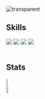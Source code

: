 ![transparent](https://capsule-render.vercel.app/api?type=transparent&fontColor=703ee5&text=Welcome%20to%20belief's%20GitHub%20&height=150&fontSize=60)
<br>

    
## Skills 
<div style="display:flex; flex-direction:column; align-items:flex-start;">
    <div>
        <img src="https://img.shields.io/badge/Java-007396?style=for-the-badge&logo=Java&logoColor=white"> 
        <img src="https://img.shields.io/badge/Spring Boot-6DB33F?style=for-the-badge&logo=spring boot&logoColor=white"> 
      <img src="https://img.shields.io/badge/Spring-6DB33F?style=for-the-badge&logo=spring boot&logoColor=white"> 
      <img src="https://img.shields.io/badge/PostgreSQL-4169E1?style=for-the-badge&logo=PostgreSQL&logoColor=white"/>
    </div>
</div>
<br>

## Stats
<div style="display:flex; flex-direction:column; align-items:flex-start;">
<a href="https://github.com/anuraghazra/github-readme-stats">
    <img src="https://github-readme-stats.vercel.app/api/top-langs/?username=jmd5314&layout=donut&show_icons=true&theme=material-palenight&hide_border=true&bg_color=20232a&icon_color=58A6FF&text_color=fff&title_color=58A6FF&count_private=true&exclude_repo=Face-Transfer-Application" width=38% />
</a>
<a href="https://github.com/anuraghazra/github-readme-stats">
  <img src="https://github-readme-stats.vercel.app/api?username=jmd5314&show_icons=true&theme=material-palenight&hide_border=true&bg_color=20232a&icon_color=58A6FF&text_color=fff&title_color=58A6FF&count_private=true" width=56% />
</a>
